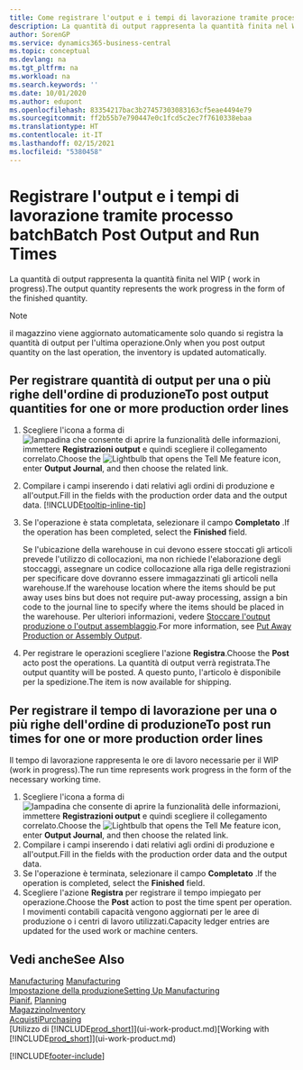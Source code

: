 ```yaml
---
title: Come registrare l'output e i tempi di lavorazione tramite processo batch| Microsoft Docs
description: La quantità di output rappresenta la quantità finita nel WIP ( work in progress).
author: SorenGP
ms.service: dynamics365-business-central
ms.topic: conceptual
ms.devlang: na
ms.tgt_pltfrm: na
ms.workload: na
ms.search.keywords: ''
ms.date: 10/01/2020
ms.author: edupont
ms.openlocfilehash: 83354217bac3b27457303083163cf5eae4494e79
ms.sourcegitcommit: ff2b55b7e790447e0c1fcd5c2ec7f7610338ebaa
ms.translationtype: HT
ms.contentlocale: it-IT
ms.lasthandoff: 02/15/2021
ms.locfileid: "5380458"
---
```

# <a name="batch-post-output-and-run-times"></a><span data-ttu-id="428a9-103">Registrare l'output e i tempi di lavorazione tramite processo batch</span><span class="sxs-lookup"><span data-stu-id="428a9-103">Batch Post Output and Run Times</span></span>
<span data-ttu-id="428a9-104">La quantità di output rappresenta la quantità finita nel WIP ( work in progress).</span><span class="sxs-lookup"><span data-stu-id="428a9-104">The output quantity represents the work progress in the form of the finished quantity.</span></span>  

> [!NOTE]
> <span data-ttu-id="428a9-105">il magazzino viene aggiornato automaticamente solo quando si registra la quantità di output per l'ultima operazione.</span><span class="sxs-lookup"><span data-stu-id="428a9-105">Only when you post output quantity on the last operation, the inventory is updated automatically.</span></span>  

## <a name="to-post-output-quantities-for-one-or-more-production-order-lines"></a><span data-ttu-id="428a9-106">Per registrare quantità di output per una o più righe dell'ordine di produzione</span><span class="sxs-lookup"><span data-stu-id="428a9-106">To post output quantities for one or more production order lines</span></span>
1. <span data-ttu-id="428a9-107">Scegliere l'icona a forma di ![lampadina che consente di aprire la funzionalità delle informazioni](media/ui-search/search_small.png "Informazioni sull'operazione che si desidera eseguire"), immettere **Registrazioni output** e quindi scegliere il collegamento correlato.</span><span class="sxs-lookup"><span data-stu-id="428a9-107">Choose the ![Lightbulb that opens the Tell Me feature](media/ui-search/search_small.png "Tell me what you want to do") icon, enter **Output Journal**, and then choose the related link.</span></span>  
2. <span data-ttu-id="428a9-108">Compilare i campi inserendo i dati relativi agli ordini di produzione e all'output.</span><span class="sxs-lookup"><span data-stu-id="428a9-108">Fill in the fields with the production order data and the output data.</span></span> [!INCLUDE[tooltip-inline-tip](includes/tooltip-inline-tip_md.md)]
3. <span data-ttu-id="428a9-109">Se l'operazione è stata completata, selezionare il campo **Completato** .</span><span class="sxs-lookup"><span data-stu-id="428a9-109">If the operation has been completed, select the **Finished** field.</span></span>  

    <span data-ttu-id="428a9-110">Se l'ubicazione della warehouse in cui devono essere stoccati gli articoli prevede l'utilizzo di collocazioni, ma non richiede l'elaborazione degli stoccaggi,  assegnare un codice collocazione alla riga delle registrazioni per specificare dove dovranno essere immagazzinati gli articoli nella warehouse.</span><span class="sxs-lookup"><span data-stu-id="428a9-110">If the warehouse location where the items should be put away uses bins but does not require put-away processing,  assign a bin code to the journal line to specify where the items should be placed in the warehouse.</span></span> <span data-ttu-id="428a9-111">Per ulteriori informazioni, vedere [Stoccare l'output produzione o l'output assemblaggio](warehouse-how-to-put-away-production-output.md).</span><span class="sxs-lookup"><span data-stu-id="428a9-111">For more information, see [Put Away Production or Assembly Output](warehouse-how-to-put-away-production-output.md).</span></span>  

4. <span data-ttu-id="428a9-112">Per registrare le operazioni scegliere l'azione **Registra**.</span><span class="sxs-lookup"><span data-stu-id="428a9-112">Choose the **Post** acto post the operations.</span></span> <span data-ttu-id="428a9-113">La quantità di output verrà registrata.</span><span class="sxs-lookup"><span data-stu-id="428a9-113">The output quantity will be posted.</span></span> <span data-ttu-id="428a9-114">A questo punto, l'articolo è disponibile per la spedizione.</span><span class="sxs-lookup"><span data-stu-id="428a9-114">The item is now available for shipping.</span></span>  

## <a name="to-post-run-times-for-one-or-more-production-order-lines"></a><span data-ttu-id="428a9-115">Per registrare il tempo di lavorazione per una o più righe dell'ordine di produzione</span><span class="sxs-lookup"><span data-stu-id="428a9-115">To post run times for one or more production order lines</span></span>
<span data-ttu-id="428a9-116">Il tempo di lavorazione rappresenta le ore di lavoro necessarie per il WIP (work in progress).</span><span class="sxs-lookup"><span data-stu-id="428a9-116">The run time represents work progress in the form of the necessary working time.</span></span>    

1.  <span data-ttu-id="428a9-117">Scegliere l'icona a forma di ![lampadina che consente di aprire la funzionalità delle informazioni](media/ui-search/search_small.png "Informazioni sull'operazione che si desidera eseguire"), immettere **Registrazioni output** e quindi scegliere il collegamento correlato.</span><span class="sxs-lookup"><span data-stu-id="428a9-117">Choose the ![Lightbulb that opens the Tell Me feature](media/ui-search/search_small.png "Tell me what you want to do") icon, enter **Output Journal**, and then choose the related link.</span></span>  
2. <span data-ttu-id="428a9-118">Compilare i campi inserendo i dati relativi agli ordini di produzione e all'output.</span><span class="sxs-lookup"><span data-stu-id="428a9-118">Fill in the fields with the production order data and the output data.</span></span>  
3.  <span data-ttu-id="428a9-119">Se l'operazione è terminata, selezionare il campo **Completato** .</span><span class="sxs-lookup"><span data-stu-id="428a9-119">If the operation is completed, select the **Finished** field.</span></span>  
4. <span data-ttu-id="428a9-120">Scegliere l'azione **Registra** per registrare il tempo impiegato per operazione.</span><span class="sxs-lookup"><span data-stu-id="428a9-120">Choose the **Post** action to post the time spent per operation.</span></span> <span data-ttu-id="428a9-121">I movimenti contabili capacità vengono aggiornati per le aree di produzione o i centri di lavoro utilizzati.</span><span class="sxs-lookup"><span data-stu-id="428a9-121">Capacity ledger entries are updated for the used work or machine centers.</span></span>

## <a name="see-also"></a><span data-ttu-id="428a9-122">Vedi anche</span><span class="sxs-lookup"><span data-stu-id="428a9-122">See Also</span></span>  
<span data-ttu-id="428a9-123">[Manufacturing](production-manage-manufacturing.md)  </span><span class="sxs-lookup"><span data-stu-id="428a9-123">[Manufacturing](production-manage-manufacturing.md)  </span></span>  
[<span data-ttu-id="428a9-124">Impostazione della produzione</span><span class="sxs-lookup"><span data-stu-id="428a9-124">Setting Up Manufacturing</span></span>](production-configure-production-processes.md)  
<span data-ttu-id="428a9-125">[Pianif.](production-planning.md)    </span><span class="sxs-lookup"><span data-stu-id="428a9-125">[Planning](production-planning.md)    </span></span>  
[<span data-ttu-id="428a9-126">Magazzino</span><span class="sxs-lookup"><span data-stu-id="428a9-126">Inventory</span></span>](inventory-manage-inventory.md)  
[<span data-ttu-id="428a9-127">Acquisti</span><span class="sxs-lookup"><span data-stu-id="428a9-127">Purchasing</span></span>](purchasing-manage-purchasing.md)  
<span data-ttu-id="428a9-128">[Utilizzo di [!INCLUDE[prod_short](includes/prod_short.md)]](ui-work-product.md)</span><span class="sxs-lookup"><span data-stu-id="428a9-128">[Working with [!INCLUDE[prod_short](includes/prod_short.md)]](ui-work-product.md)</span></span>


[!INCLUDE[footer-include](includes/footer-banner.md)]